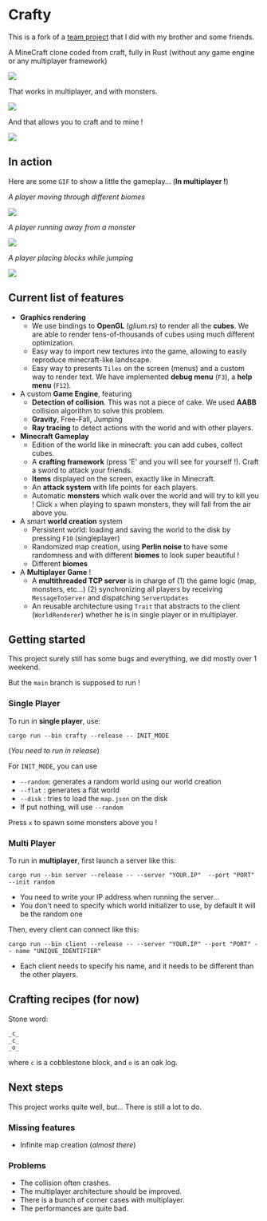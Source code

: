 # Crafty

This is a fork of a [team project](https://github.com/arthurbricq/crafty) that I did with my brother and some friends.

A MineCraft clone coded from craft, fully in Rust (without any game engine or any multiplayer framework)

![](demo/demo1.jpg)

That works in multiplayer, and with monsters.

![](demo/demo3.jpg)

And that allows you to craft and to mine ! 

![](demo/demo2.jpg)

## In action

Here are some `GIF` to show a little the gameplay... (**In multiplayer !**)

*A player moving through different biomes*

![](demo/gif1.gif)

*A player running away from a monster*

![](demo/gif2.gif)

*A player placing blocks while jumping*

![](demo/gif3.gif)


## Current list of features

- **Graphics rendering**
    - We use bindings to **OpenGL** (*glium.rs*) to render all the **cubes**. We are able to render tens-of-thousands of cubes using much different optimization.
    - Easy way to import new textures into the game, allowing to easily reproduce minecraft-like landscape.
    - Easy way to presents `Tiles` on the screen (menus) and a custom way to render text. We have implemented **debug menu** (`F3`), a **help menu** (`F12`).
- A custom **Game Engine**, featuring
    - **Detection of collision**. This was not a piece of cake. We used **AABB** collision algorithm to solve this problem.
    - **Gravity**, Free-Fall, Jumping
    - **Ray tracing** to detect actions with the world and with other players.
- **Minecraft Gameplay**
    - Edition of the world like in minecraft: you can add cubes, collect cubes.
    - A **crafting framework** (press 'E' and you will see for yourself !). Craft a sword to attack your friends.
    - **Items** displayed on the screen, exactly like in Minecraft.
    - An **attack system** with life points for each players.
    - Automatic **monsters** which walk over the world and will try to kill you ! Click `x` when playing to spawn monsters, they will fall from the air above you.
- A smart **world creation** system
    - Persistent world: loading and saving the world to the disk by pressing `F10` (singleplayer)
    - Randomized map creation, using **Perlin noise** to have some randomness and with different **biomes** to look super beautiful !
    - Different **biomes**
- A **Multiplayer Game** ! 
    - A **multithreaded TCP server** is in charge of (1) the game logic (map, monsters, etc...) (2) synchronizing all players by receiving `MessageToServer` and dispatching `ServerUpdates`
    - An reusable architecture using `Trait` that abstracts to the client (`WorldRenderer`) whether he is in single player or in multiplayer.

## Getting started

This project surely still has some bugs and everything, we did mostly over 1 weekend. 

But the `main` branch is supposed to run !

### Single Player

To run in **single player**, use:

```console
cargo run --bin crafty --release -- INIT_MODE
```

(*You need to run in release*)

For `INIT_MODE`, you can use
- `--random`: generates a random world using our world creation
- `--flat`  : generates a flat world
- `--disk`  : tries to load the `map.json` on the disk
- If put nothing, will use `--random`

Press `x` to spawn some monsters above you !

### Multi Player

To run in **multiplayer**, first launch a server like this:

```console
cargo run --bin server --release -- --server "YOUR.IP"  --port "PORT" --init random
```

- You need to write your IP address when running the server...
- You don't need to specify which world initializer to use, by default it will be the random one

Then, every client can connect like this: 

```console
cargo run --bin client --release -- --server "YOUR.IP" --port "PORT" -- name "UNIQUE_IDENTIFIER"
```

- Each client needs to specify his name, and it needs to be different than the other players.

## Crafting recipes (for now)

Stone word:
```
_c_
_c_
_o_
```
where `c` is a cobblestone block, and `o` is an oak log. 

## Next steps

This project works quite well, but... There is still a lot to do.

### Missing features

- Infinite map creation (*almost there*)

### Problems

- The collision often crashes.
- The multiplayer architecture should be improved.
- There is a bunch of corner cases with multiplayer.
- The performances are quite bad.
